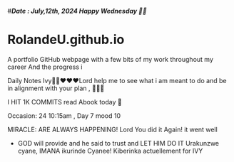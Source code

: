 #***Date : July,12th, 2024 Happy Wednesday 🫶🏾***
# RolandeU.github.io
 
A portfolio GitHub webpage with a few bits of my work throughout my career
And the progress i

Daily Notes
Ivy🙌🏽❤️❤️❤️Lord help me to see what i am meant to do and be in alignment with your plan , 💚🙏🏾 

I HIT 1K COMMITS
read Abook today 💚

Occasion: 24
 10:15am , Day 7 mood 10 

MIRACLE: ARE ALWAYS HAPPENING!
 Lord You did it Again! it went well


- GOD will provide and he said to trust and LET HIM DO IT
Urakunzwe cyane, IMANA ikurinde Cyanee!
Kiberinka actuellement for IVY





